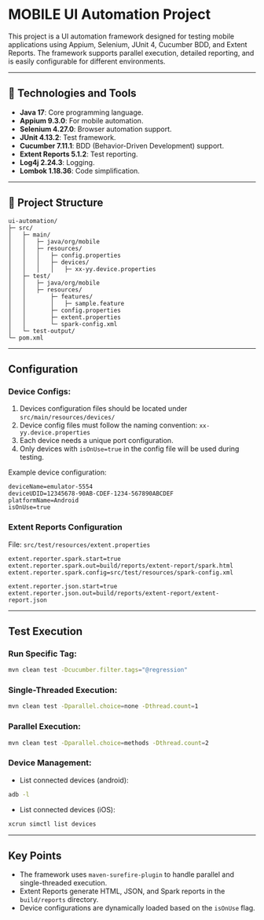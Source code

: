 # MOBILE UI Automation Project

This project is a UI automation framework designed for testing mobile applications using Appium, Selenium, JUnit 4, Cucumber BDD, and Extent Reports. The framework supports parallel execution, detailed reporting, and is easily configurable for different environments.

---

## 🚀 **Technologies and Tools**

- **Java 17**: Core programming language.
- **Appium 9.3.0**: For mobile automation.
- **Selenium 4.27.0**: Browser automation support.
- **JUnit 4.13.2**: Test framework.
- **Cucumber 7.11.1**: BDD (Behavior-Driven Development) support.
- **Extent Reports 5.1.2**: Test reporting.
- **Log4j 2.24.3**: Logging.
- **Lombok 1.18.36**: Code simplification.

---

## 📁 **Project Structure**

```
ui-automation/
├─ src/
│   ├─ main/
│   │   ├─ java/org/mobile
│   │   ├─ resources/
│   │   │   ├─ config.properties
│   │   │   ├─ devices/
│   │   │   │   ├─ xx-yy.device.properties
│   ├─ test/
│   │   ├─ java/org/mobile
│   │   ├─ resources/
│   │       ├─ features/
│   │       │   ├─ sample.feature
│   │       ├─ config.properties
│   │       ├─ extent.properties
│   │       └─ spark-config.xml
│   └─ test-output/
└─ pom.xml
```

---

## **Configuration**

### **Device Configs:**

1. Devices configuration files should be located under `src/main/resources/devices/`
2. Device config files must follow the naming convention: `xx-yy.device.properties`
3. Each device needs a unique port configuration.
4. Only devices with `isOnUse=true` in the config file will be used during testing.

Example device configuration:
```properties
deviceName=emulator-5554
deviceUDID=12345678-90AB-CDEF-1234-567890ABCDEF
platformName=Android
isOnUse=true
```

### **Extent Reports Configuration**

File: `src/test/resources/extent.properties`

```properties
extent.reporter.spark.start=true
extent.reporter.spark.out=build/reports/extent-report/spark.html
extent.reporter.spark.config=src/test/resources/spark-config.xml

extent.reporter.json.start=true
extent.reporter.json.out=build/reports/extent-report/extent-report.json
```

---

## **Test Execution**

### **Run Specific Tag:**
```bash
mvn clean test -Dcucumber.filter.tags="@regression"
```

### **Single-Threaded Execution:**
```bash
mvn clean test -Dparallel.choice=none -Dthread.count=1
```

### **Parallel Execution:**
```bash
mvn clean test -Dparallel.choice=methods -Dthread.count=2
```

### **Device Management:**

- List connected devices (android):
```bash
adb -l
```

- List connected devices (iOS):
```bash
xcrun simctl list devices
```

---

## **Key Points**

- The framework uses `maven-surefire-plugin` to handle parallel and single-threaded execution.
- Extent Reports generate HTML, JSON, and Spark reports in the `build/reports` directory.
- Device configurations are dynamically loaded based on the `isOnUse` flag.

